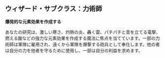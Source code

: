 ## ウィザード・サブクラス：力術師

**爆発的な元素効果を作成する**

あなたの研究は、激しい寒さ、灼熱の炎、轟く雷、パチパチと音を立てる電撃、燃える酸などの強力な元素効果を作成する魔法に焦点を当てています。一部の力術師は軍隊に雇用され、遠くから軍隊を爆撃する砲兵として奉仕します。他の者は自分の力を他者を守るために使用し、一部は自分の利益を求めます。
